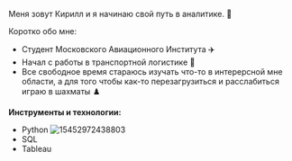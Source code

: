 Меня зовут Кирилл и я начинаю свой путь в аналитике. :information_desk_person:

Коротко обо мне:
- Студент Московского Авиационного Института :airplane:
- Начал с работы в транспортной логистике :truck:
- Все свободное время стараюсь изучать что-то в интерерсной мне области, а для того чтобы как-то перезагрузиться и расслабиться играю в шахматы :chess_pawn:

**Инструменты и технологии:**
- Python ![15452972438803](https://github.com/Bishopxzol/Bishopxzol/assets/129089524/c2651d62-1f43-4667-942b-e07e682b48ec)
- SQL 
- Tableau 
